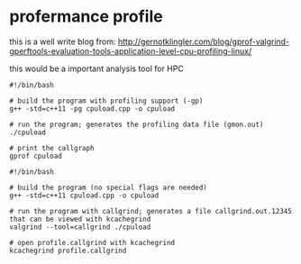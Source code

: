 profermance profile
================================================================================

this is a well write blog
from: http://gernotklingler.com/blog/gprof-valgrind-gperftools-evaluation-tools-application-level-cpu-profiling-linux/

this would be a important analysis tool for HPC

```shell
#!/bin/bash

# build the program with profiling support (-gp)
g++ -std=c++11 -pg cpuload.cpp -o cpuload

# run the program; generates the profiling data file (gmon.out)
./cpuload

# print the callgraph
gprof cpuload
```

```shell
#!/bin/bash

# build the program (no special flags are needed)
g++ -std=c++11 cpuload.cpp -o cpuload

# run the program with callgrind; generates a file callgrind.out.12345 that can be viewed with kcachegrind
valgrind --tool=callgrind ./cpuload

# open profile.callgrind with kcachegrind
kcachegrind profile.callgrind
```

